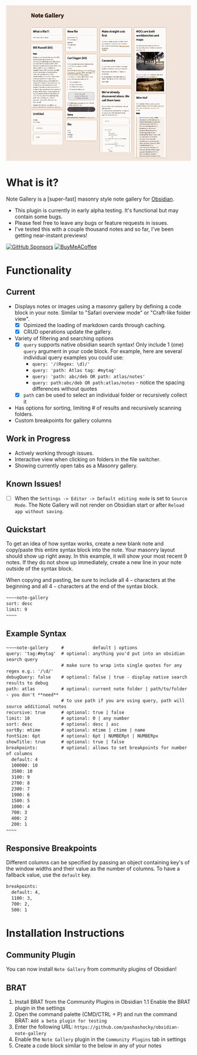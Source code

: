 ![Note Gallery Example](assets/github-header.png)

# What is it?
Note Gallery is a [super-fast] masonry style note gallery for [Obsidian](https://obsidian.md/).

- This plugin is currently in early alpha testing. It's functional but may contain some bugs.
- Please feel free to leave any bugs or feature requests in issues.
- I've tested this with a couple thousand notes and so far, I've been getting near-instant previews!

[![GitHub Sponsors](https://img.shields.io/github/sponsors/pashashocky?style=social)](https://github.com/sponsors/pashashocky)
[<img src="https://cdn.buymeacoffee.com/buttons/v2/default-yellow.png" alt="BuyMeACoffee" width="100">](https://www.buymeacoffee.com/pashashocky)

# Functionality
## Current
- Displays notes or images using a masonry gallery by defining a code block in your note. Similar to "Safari overview mode" or "Craft-like folder view".
  - [x] Opimized the loading of markdown cards through caching.
  - [x] CRUD operations update the gallery.
- Variety of filtering and searching options
  - [x] `query` supports native obsidian search syntax! Only include 1 (one) `query` argument in your code block. For example, here are several individual query examples you could use:
    - `query: '/(Regex: \d)/'`
    - `query: 'path: Atlas tag: #mytag'`
    - `query: 'path: abc/deb OR path: atlas/notes'`
    - `query: path:abc/deb OR path:atlas/notes` - notice the spacing differences without quotes
  - [x] `path` can be used to select an individual folder or recursively collect it
- Has options for sorting, limiting # of results and recursively scanning folders.
- Custom breakpoints for gallery columns

## Work in Progress
- Actively working through issues.
- Interactive view when clicking on folders in the file switcher.
- Showing currently open tabs as a Masonry gallery.

## Known Issues!
- [ ] When the `Settings -> Editor -> Default editing mode` is set to `Source Mode`. The Note Gallery will not render on Obsidian start or after `Reload app without saving`.

## Quickstart
To get an idea of how syntax works, create a new blank note and copy/paste this entire syntax block into the note. Your masonry layout should show up right away. In this example, it will show your most recent 9 notes. If they do not show up immediately, create a new line in your note outside of the syntax block.

When copying and pasting, be sure to include all 4 `~` characters at the beginning and all 4 `~` characters at the end of the syntax block.

```
~~~~note-gallery
sort: desc
limit: 9
~~~~
```

## Example Syntax
```
~~~~note-gallery     #           default | options
query: 'tag:#mytag'  # optional: anything you'd put into an obsidian search query
                     # make sure to wrap into single quotes for any regex e.g.: '/\d/'
debugQuery: false    # optional: false | true - display native search results to debug
path: atlas          # optional: current note folder | path/to/folder - you don't **need**
                     # to use path if you are using query, path will source additional notes
recursive: true      # optional: true | false
limit: 10            # optional: 0 | any number
sort: desc           # optional: desc | asc
sortBy: mtime        # optional: mtime | ctime | name
fontSize: 6pt        # optional: 6pt | NUMBERpt | NUMBERpx
showTitle: true      # optional: true | false
breakpoints:         # optional: allows to set breakpoints for number of columns
  default: 4
  100000: 10
  3500: 10
  3100: 9
  2700: 8
  2300: 7
  1900: 6
  1500: 5
  1000: 4
  700: 3
  400: 2
  200: 1
~~~~
```

## Responsive Breakpoints

Different columns can be specified by passing an object containing key's of the window widths and their value as the number of columns. To have a fallback value, use the `default` key.

```
breakpoints:
  default: 4,
  1100: 3,
  700: 2,
  500: 1
```

# Installation Instructions
## Community Plugin
You can now install `Note Gallery` from community plugins of Obsidian!

## BRAT
1. Install BRAT from the Community Plugins in Obsidian
  1.1 Enable the BRAT plugin in the settings
2. Open the command palette (CMD/CTRL + P) and run the command BRAT: `Add a beta plugin for testing`
3. Enter the following URL: `https://github.com/pashashocky/obsidian-note-gallery`
4. Enable the `Note Gallery` plugin in the `Community Plugins` tab in settings
5. Create a code block similar to the below in any of your notes
